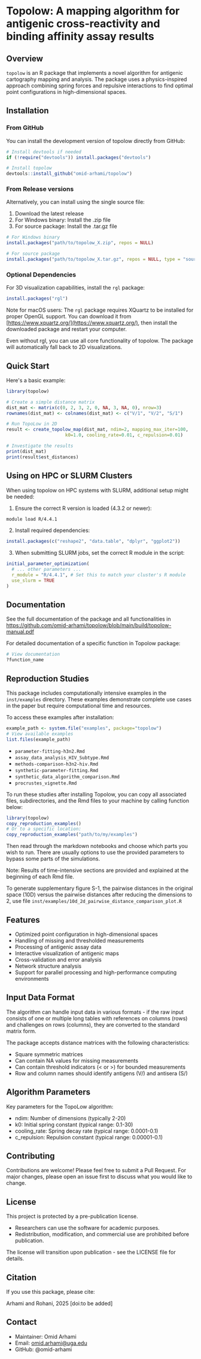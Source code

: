 # Topolow: A mapping algorithm for antigenic cross-reactivity and binding affinity assay results

## Overview

`topolow` is an R package that implements a novel algorithm for antigenic cartography mapping and analysis. The package uses a physics-inspired approach combining spring forces and repulsive interactions to find optimal point configurations in high-dimensional spaces.

## Installation

### From GitHub
You can install the development version of topolow directly from GitHub:

```r
# Install devtools if needed
if (!require("devtools")) install.packages("devtools")

# Install topolow
devtools::install_github("omid-arhami/topolow")
```

### From Release versions
Alternatively, you can install using the single source file:

1. Download the latest release
2. For Windows binary: Install the .zip file
3. For source package: Install the .tar.gz file

```r
# For Windows binary
install.packages("path/to/topolow_X.zip", repos = NULL)

# For source package
install.packages("path/to/topolow_X.tar.gz", repos = NULL, type = "source")
```

### Optional Dependencies

For 3D visualization capabilities, install the `rgl` package:

```r
install.packages("rgl")
```

Note for macOS users: The `rgl` package requires XQuartz to be installed for proper OpenGL support. You can download it from [https://www.xquartz.org/](https://www.xquartz.org/), then install the downloaded package and restart your computer.

Even without rgl, you can use all core functionality of topolow. The package will automatically fall back to 2D visualizations.


## Quick Start

Here's a basic example:

```r
library(topolow)

# Create a simple distance matrix
dist_mat <- matrix(c(0, 2, 3, 2, 0, NA, 3, NA, 0), nrow=3)
rownames(dist_mat) <- colnames(dist_mat) <- c("V/1", "V/2", "S/1")

# Run TopoLow in 2D
result <- create_topolow_map(dist_mat, ndim=2, mapping_max_iter=100, 
                      k0=1.0, cooling_rate=0.01, c_repulsion=0.01)

# Investigate the results
print(dist_mat)
print(result$est_distances)
```

## Using on HPC or SLURM Clusters

When using topolow on HPC systems with SLURM, additional setup might be needed:

1. Ensure the correct R version is loaded (4.3.2 or newer):
```bash
module load R/4.4.1
```

2. Install required dependencies:
```r
install.packages(c("reshape2", "data.table", "dplyr", "ggplot2"))
```

3. When submitting SLURM jobs, set the correct R module in the script:
```r
initial_parameter_optimization(
  # ... other parameters ...
  r_module = "R/4.4.1", # Set this to match your cluster's R module
  use_slurm = TRUE
)
```

## Documentation

See the full documentation of the package and all functionalities in https://github.com/omid-arhami/topolow/blob/main/build/topolow-manual.pdf

For detailed documentation of a specific function in Topolow package:

```r
# View documentation
?function_name
```

## Reproduction Studies

This package includes computationally intensive examples in the `inst/examples` 
directory. These examples demonstrate complete use cases in the paper but require computational time and resources.

To access these examples after installation:
```r
example_path <- system.file("examples", package="topolow")
# View available examples
list.files(example_path)
```

- `parameter-fitting-h3n2.Rmd`
- `assay_data_analysis_HIV_Subtype.Rmd`
- `methods-comparison-h3n2-hiv.Rmd`
- `synthetic-parameter-fitting.Rmd`
- `synthetic_data_algorithm_comparison.Rmd`
- `procrustes_vignette.Rmd`

To run these studies after installing Topolow, you can copy all associated files, subdirectories, and the Rmd files to your machine by calling function below:

```r
library(topolow)
copy_reproduction_examples()
# Or to a specific location:
copy_reproduction_examples("path/to/my/examples")
```

Then read through the markdown notebooks and choose which parts you wish to run. There are usually options to use the provided parameters to bypass some parts of the simulations.

Note: Results of time-intensive sections are provided and explained at the beginning of each Rmd file. 

To generate supplementary figure S-1, the pairwise distances in the original space (10D) versus the pairwise distances after reducing the dimensions to 2, use file `inst/examples/10d_2d_pairwise_distance_comparison_plot.R`

## Features

- Optimized point configuration in high-dimensional spaces
- Handling of missing and thresholded measurements
- Processing of antigenic assay data
- Interactive visualization of antigenic maps
- Cross-validation and error analysis
- Network structure analysis
- Support for parallel processing and high-performance computing environments

## Input Data Format

The algorithm can handle input data in various formats - if the raw input consists of one or multiple long tables with references on columns (rows) and challenges on rows (columns), they are converted to the standard matrix form.

The package accepts distance matrices with the following characteristics:

* Square symmetric matrices
* Can contain NA values for missing measurements
* Can contain threshold indicators (< or >) for bounded measurements
* Row and column names should identify antigens (V/) and antisera (S/)

## Algorithm Parameters

Key parameters for the TopoLow algorithm:

* ndim: Number of dimensions (typically 2-20)
* k0: Initial spring constant (typical range: 0.1-30)
* cooling_rate: Spring decay rate (typical range: 0.0001-0.1)
* c_repulsion: Repulsion constant (typical range: 0.00001-0.1)

## Contributing

Contributions are welcome! Please feel free to submit a Pull Request. For major changes, please open an issue first to discuss what you would like to change.

## License

This project is protected by a pre-publication license.

* Researchers can use the software for academic purposes.
* Redistribution, modification, and commercial use are prohibited before publication.

The license will transition upon publication - see the LICENSE file for details.

## Citation

If you use this package, please cite:

Arhami and Rohani, 2025 [doi:to be added]

## Contact

- Maintainer: Omid Arhami
- Email: omid.arhami@uga.edu
- GitHub: @omid-arhami
